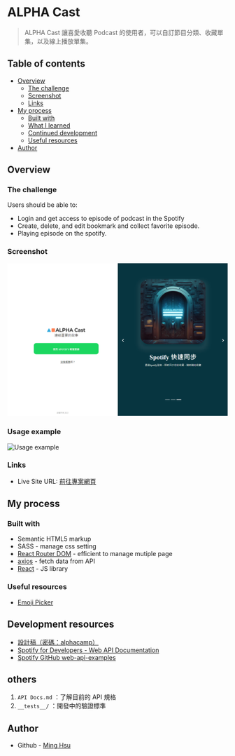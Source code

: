 # ALPHA Cast

> ALPHA Cast 讓喜愛收聽 Podcast 的使用者，可以自訂節目分類、收藏單集，以及線上播放單集。

## Table of contents

- [Overview](#overview)
  - [The challenge](#the-challenge)
  - [Screenshot](#screenshot)
  - [Links](#links)
- [My process](#my-process)
  - [Built with](#built-with)
  - [What I learned](#what-i-learned)
  - [Continued development](#continued-development)
  - [Useful resources](#useful-resources)
- [Author](#author)

## Overview

### The challenge

Users should be able to:

- Login and get access to episode of podcast in the Spotify
- Create, delete, and edit bookmark and collect favorite episode.
- Playing episode on the spotify.

### Screenshot

![Screenshot](./src/assets//AlphaCast登入頁面.png)

### Usage example

![Usage example](./src/assets/capstone使用範例.gif)

### Links

- Live Site URL: [前往專案網頁](vite-vercel-phi-seven.vercel.app)

## My process

### Built with

- Semantic HTML5 markup
- SASS - manage css setting
- [React Router DOM](https://reactrouter.com/en/main) - efficient to manage mutiple page
- [axios](https://www.npmjs.com/package/axios) - fetch data from API
- [React](https://reactjs.org/) - JS library

### Useful resources

- [Emoji Picker](https://www.npmjs.com/package/emoji-picker-react)

## Development resources

- [設計稿（密碼：alphacamp）](https://www.figma.com/file/yRwY6jkmQbysRBIqr7A0bv/Capstone-Podcast?type=design&node-id=0-1&mode=design)
- [Spotify for Developers - Web API Documentation](https://developer.spotify.com/documentation/web-api)
- [Spotify GitHub web-api-examples](https://github.com/spotify/web-api-examples)

## others

1.  `API Docs.md` ：了解目前的 API 規格
2.  `__tests__/` ：開發中的驗證標準

## Author

- Github - [Ming Hsu](https://github.com/GHSergio)
